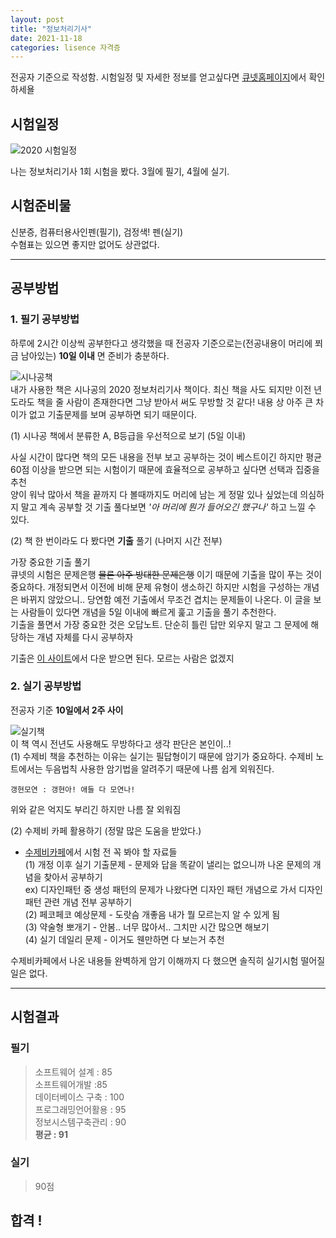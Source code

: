 ```yaml
---
layout: post
title: "정보처리기사"
date: 2021-11-18 
categories: lisence 자격증
---
```


전공자 기준으로 작성함. 시험일정 및 자세한 정보를 얻고싶다면 [큐넷홈페이지](https://www.q-net.or.kr/crf005.do?id=crf00505&jmCd=1320)에서 확인하세욜


## 시험일정

![2020 시험일정](https://mblogthumb-phinf.pstatic.net/MjAyMTA1MDNfMTY2/MDAxNjIwMDM4NTAyMzQ2._nbYRChqc4ulKc4x0xz4iAVKtCwgP4z3Z5DExjDhGfYg.nDsvAJxFMbl56n6SWgCXOGJiXjjPfytnJlHYfEMSJ7Ug.JPEG.isz04168/IMG_3061.jpg?type=w800)  

나는 정보처리기사 1회 시험을 봤다. 3월에 필기, 4월에 실기. 

## 시험준비물
신분증, 컴퓨터용사인펜(필기), 검정색! 펜(실기)  
수혐표는 있으면 좋지만 없어도 상관없다. 

---

## 공부방법

### 1. 필기 공부방법

하루에 2시간 이상씩 공부한다고 생각했을 때 전공자 기준으로는(전공내용이 머리에 쬐금 남아있는) **10일 이내** 면 준비가 충분하다.  

![시나공책](https://mblogthumb-phinf.pstatic.net/MjAyMTA1MDNfMTcz/MDAxNjIwMDM4OTA3Mzg2.adDWpJ7Q4SWTXqwYOghQOF_XsvgRIjzfVLThGNnLUw4g.dLcRT082FOueCeyD3H1jsAas_YwG-WW0_BbfdL8Q9nog.JPEG.isz04168/IMG_3066.jpg?type=w800)  
내가 사용한 책은 시나공의 2020 정보처리기사 책이다. 최신 책을 사도 되지만 이전 년도라도 책을 줄 사람이 존재한다면 그냥 받아서 써도 무방할 것 같다! 내용 상 아주 큰 차이가 없고 기출문제를 보며 공부하면 되기 때문이다.

(1) 시나공 책에서 분류한 A, B등급을 우선적으로 보기 (5일 이내)

 사실 시간이 많다면 책의 모든 내용을 전부 보고 공부하는 것이 베스트이긴 하지만 평균 60점 이상을 받으면 되는 시험이기 때문에 효율적으로 공부하고 싶다면 선택과 집중을 추천  
 양이 워낙 많아서 책을 끝까지 다 볼때까지도 머리에 남는 게 정말 있나 싶었는데 의심하지 말고 계속 공부할 것 기출 풀다보면 *'아 머리에 뭔가 들어오긴 했구나'* 하고 느낄 수 있다.

 (2) 책 한 번이라도 다 봤다면 __기출__ 풀기 (나머지 시간 전부)

 가장 중요한 기출 풀기  
 큐넷의 시험은 문제은행 ~~물론 아주 방대한 문제은행~~ 이기 때문에 기출을 많이 푸는 것이 중요하다.
 개정되면서 이전에 비해 문제 유형이 생소하긴 하지만 시험을 구성하는 개념은 바뀌지 않았으니.. 당연함 예전 기출에서 무조건 겹치는 문제들이 나온다. 이 글을 보는 사람들이 있다면 개념을 5일 이내에 빠르게 훑고 기출을 풀기 추천한다.  
 기출을 풀면서 가장 중요한 것은 오답노트. 단순히 틀린 답만 외우지 말고 그 문제에 해당하는 개념 자체를 다시 공부하자

 기출은 [이 사이트](https://www.comcbt.com/xe/iz)에서 다운 받으면 된다. 모르는 사람은 없겠지


### 2. 실기 공부방법 
전공자 기준 **10일에서 2주 사이**

![실기책](https://mblogthumb-phinf.pstatic.net/MjAyMTA1MDNfMjc3/MDAxNjIwMDQwMzkwOTA0.P3ebYvR8eQw9K-YI9i5ay49_dIxvQ-HgkKNgUvTo7Pog.dGcSfXonuI2fOtVTEsmX_BmRYQQ7o6z7R1IBd0BBG7Ug.JPEG.isz04168/IMG_3068.jpg?type=w800)  
이 책 역시 전년도 사용해도 무방하다고 생각 판단은 본인이..!  
(1) 수제비 책을 추천하는 이유는 실기는 필답형이기 때문에 암기가 중요하다. 수제비 노트에서는 두음법칙 사용한 암기법을 알려주기 때문에 나름 쉽게 외워진다. 
```
갱현모연 : 갱현아! 애들 다 모연나! 
```

위와 같은 억지도 부리긴 하지만 나름 잘 외워짐


(2) 수제비 카페 활용하기 (정말 많은 도움을 받았다.)

* [수제비카페](https://m.cafe.naver.com/ca-fe/soojebi)에서 시험 전 꼭 봐야 할 자료들  
(1) 개정 이후 실기 기출문제 - 문제와 답을 똑같이 낼리는 없으니까 나온 문제의 개념을 찾아서 공부하기  
ex) 디자인패턴 중 생성 패턴의 문제가 나왔다면 디자인 패턴 개념으로 가서 디자인 패턴 관련 개념 전부 공부하기  
(2) 페코페코 예상문제 - 도랏슴 개좋음 내가 뭘 모르는지 알 수 있게 됨  
(3) 약술형 뽀개기 - 안봄.. 너무 많아서.. 그치만 시간 많으면 해보기  
(4) 실기 데일리 문제 - 이거도 웬만하면 다 보는거 추천

수제비카페에서 나온 내용들 완벽하게 암기 이해까지 다 했으면 솔직히 실기시험 떨어질 일은 없다.  

---

## 시험결과
### 필기

>소프트웨어 설계 : 85  
소프트웨어개발 :85  
데이터베이스 구축 : 100  
프로그래밍언어활용 : 95  
정보시스템구축관리 : 90  
**평균 : 91**

### 실기
>90점  


합격 !
---





